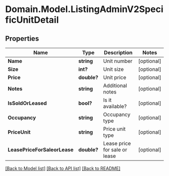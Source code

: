 # Domain.Model.ListingAdminV2SpecificUnitDetail
## Properties

Name | Type | Description | Notes
------------ | ------------- | ------------- | -------------
**Name** | **string** | Unit number | [optional] 
**Size** | **int?** | Unit size | [optional] 
**Price** | **double?** | Unit price | [optional] 
**Notes** | **string** | Additional notes | [optional] 
**IsSoldOrLeased** | **bool?** | Is it available? | [optional] 
**Occupancy** | **string** | Occupancy type | [optional] 
**PriceUnit** | **string** | Price unit type | [optional] 
**LeasePriceForSaleorLease** | **double?** | Lease price for sale or lease | [optional] 

[[Back to Model list]](../README.md#documentation-for-models) [[Back to API list]](../README.md#documentation-for-api-endpoints) [[Back to README]](../README.md)

